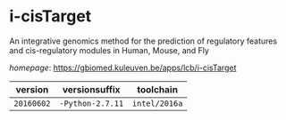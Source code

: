 # i-cisTarget

An integrative genomics method for the prediction of regulatory features and cis-regulatory modules  in Human, Mouse, and Fly

*homepage*: <https://gbiomed.kuleuven.be/apps/lcb/i-cisTarget>

version | versionsuffix | toolchain
--------|---------------|----------
``20160602`` | ``-Python-2.7.11`` | ``intel/2016a``
